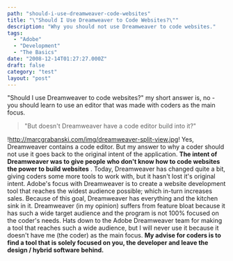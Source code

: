```yaml
---
path: "should-i-use-dreamweaver-code-websites"
title: "\"Should I Use Dreamweaver to Code Websites?\""
description: "Why you should not use Dreamweaver to code websites."
tags: 
  - "Adobe"
  - "Development"
  - "The Basics"
date: "2008-12-14T01:27:27.000Z"
draft: false
category: "test"
layout: "post"
---
```


"Should I use Dreamweaver to code websites?" my short answer is, no - you should learn to use an editor that was made with coders as the main focus.
> "But doesn't Dreamweaver have a code editor build into it?"

!http://marcgrabanski.com/img/dreamweaver-split-view.jpg!
Yes, Dreamweaver contains a code editor. But my answer to why a coder should not use it goes back to the original intent of the application. **The intent of Dreamweaver was to give people who don't know how to code websites the power to build websites** . Today, Dreamweaver has changed quite a bit, giving coders some more tools to work with, but it hasn't lost it's original intent.
Adobe's focus with Dreamweaver is to create a website development tool that reaches the widest audience possible; which in-turn increases sales. Because of this goal, Dreamweaver has everything and the kitchen sink in it. Dreamweaver (in my opinion) suffers from feature bloat because it has such a wide target audience and the program is not 100% focused on the coder's needs.
Hats down to the Adobe Dreamweaver team for making a tool that reaches such a wide audience, but I will never use it because it doesn't have me (the coder) as the main focus. **My advise for coders is to find a tool that is solely focused on you, the developer and leave the design / hybrid software behind.**